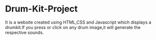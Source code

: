 # Drum-Kit-Project
It is a website created using HTML,CSS and Javascript which displays a drumkit.If you press or click on any drum image,it will generate the respective sounds.
